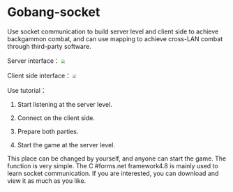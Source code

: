 # Gobang-socket
Use socket communication to build server level and client side to achieve backgammon combat, and can use mapping to achieve cross-LAN combat through third-party software.

Server interface：
 <img src="F:\Class\C#窗体应用\五子棋网络对战\Gobang-socket\Server.png" style="zoom:50%;" />

Client side interface：
 <img src="F:\Class\C#窗体应用\五子棋网络对战\Gobang-socket\Client.png" style="zoom:50%;" />

Use tutorial：

1. Start listening at the server level.

2. Connect on the client side. 

3. Prepare both parties.

4. Start the game at the server level. 

This place can be changed by yourself, and anyone can start the game. The function is very simple. The C #forms.net framework4.8 is mainly used to learn socket communication. If you are interested, you can download and view it as much as you like.   
